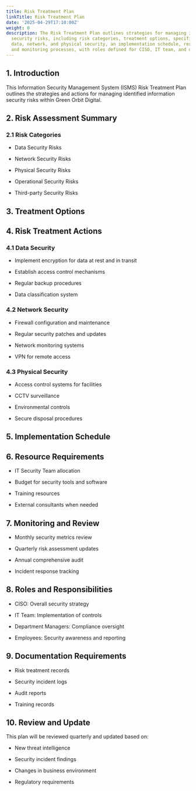 ```yaml
---
title: Risk Treatment Plan
linkTitle: Risk Treatment Plan
date: '2025-04-29T17:10:00Z'
weight: 0
description: The Risk Treatment Plan outlines strategies for managing information
  security risks, including risk categories, treatment options, specific actions for
  data, network, and physical security, an implementation schedule, resource requirements,
  and monitoring processes, with roles defined for CISO, IT team, and department managers.
---
```



<!-- Unsupported block type: table_of_contents -->

## 1. Introduction

This Information Security Management System (ISMS) Risk Treatment Plan outlines the strategies and actions for managing identified information security risks within Green Orbit Digital.

## 2. Risk Assessment Summary

### 2.1 Risk Categories

- Data Security Risks

- Network Security Risks

- Physical Security Risks

- Operational Security Risks

- Third-party Security Risks

## 3. Treatment Options

<!-- Unsupported block type: table -->

## 4. Risk Treatment Actions

### 4.1 Data Security

- Implement encryption for data at rest and in transit

- Establish access control mechanisms

- Regular backup procedures

- Data classification system

### 4.2 Network Security

- Firewall configuration and maintenance

- Regular security patches and updates

- Network monitoring systems

- VPN for remote access

### 4.3 Physical Security

- Access control systems for facilities

- CCTV surveillance

- Environmental controls

- Secure disposal procedures

## 5. Implementation Schedule

<!-- Unsupported block type: table -->

## 6. Resource Requirements

- IT Security Team allocation

- Budget for security tools and software

- Training resources

- External consultants when needed

## 7. Monitoring and Review

- Monthly security metrics review

- Quarterly risk assessment updates

- Annual comprehensive audit

- Incident response tracking

## 8. Roles and Responsibilities

- CISO: Overall security strategy

- IT Team: Implementation of controls

- Department Managers: Compliance oversight

- Employees: Security awareness and reporting

## 9. Documentation Requirements

- Risk treatment records

- Security incident logs

- Audit reports

- Training records

## 10. Review and Update

This plan will be reviewed quarterly and updated based on:

- New threat intelligence

- Security incident findings

- Changes in business environment

- Regulatory requirements